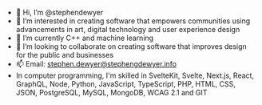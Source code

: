 - 👋 Hi, I’m @stephendewyer
- 👀 I’m interested in creating software that empowers communities using advancements in art, digital technology and user experience design
- 🌱 I’m currently C++ and machine learning
- 💞️ I’m looking to collaborate on creating software that improves design for the public and businesses
- 📫 Email: stephen.dewyer@stephengdewyer.info
- In computer programming, I'm skilled in SvelteKit, Svelte, Next.js, React, GraphQL, Node, Python, JavaScript, TypeScript, PHP, HTML, CSS, JSON, PostgreSQL, MySQL, MongoDB, WCAG 2.1 and GIT
<!---
stephendewyer/stephendewyer is a ✨ special ✨ repository because its `README.md` (this file) appears on your GitHub profile.
You can click the Preview link to take a look at your changes.
--->
